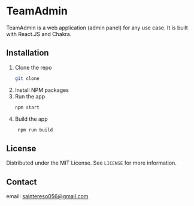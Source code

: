 # TeamAdmin

TeamAdmin is a web application (admin panel) for any use case. It is built with React.JS and Chakra.

## Installation

1. Clone the repo
   ```sh
   git clone 
   ```
2. Install NPM packages
3. Run the app
   ```sh
   npm start
   ```
4. Build the app
   ```sh
    npm run build
   ```

## License

Distributed under the MIT License. See `LICENSE` for more information.

## Contact
email: [saintereso056@gmail.com](mailto:saintereso056@gmail.com)
